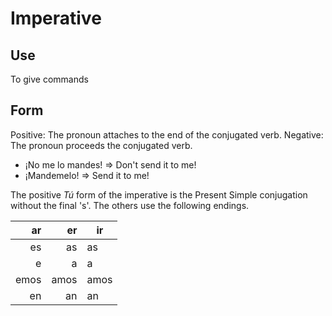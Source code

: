 Imperative
==========

Use
---
To give commands

Form
----

Positive: The pronoun attaches to the end of the conjugated verb.
Negative: The pronoun proceeds the conjugated verb.

 - ¡No me lo mandes! => Don't send it to me!
 - ¡Mandemelo! => Send it to me!

The positive _Tú_ form of the imperative is the Present Simple conjugation without the final 's'. The others use the following endings.

  ar |   er |   ir
----:|-----:|-----
  es |   as |   as
   e |    a |    a
emos | amos | amos
  en |   an |   an


